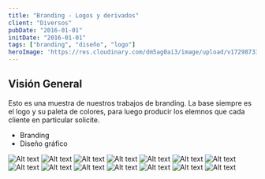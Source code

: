 ```yaml
---
title: "Branding - Logos y derivados"
client: "Diversos"
pubDate: "2016-01-01"
initDate: "2016-01-01"
tags: ["branding", "diseño", "logo"]
heroImage: 'https://res.cloudinary.com/dm5ag0ai3/image/upload/v1729873387/logos_banner_gkghz3.jpg'
---
```

## Visión General
Esto es una muestra de nuestros trabajos de branding. La base siempre es el logo y su paleta de colores, para luego producir los elemnos que cada cliente en particular solicite.

* Branding
* Diseño gráfico

![Alt text](https://res.cloudinary.com/dm5ag0ai3/image/upload/v1729461414/5_x1ptbi.jpg "SPDTSS")
![Alt text](https://res.cloudinary.com/dm5ag0ai3/image/upload/v1729461411/2_tntyz6.jpg "TN")
![Alt text](https://res.cloudinary.com/dm5ag0ai3/image/upload/v1729461411/1_j89p8e.jpg "Osorio")
![Alt text](https://res.cloudinary.com/dm5ag0ai3/image/upload/v1729461413/3_utw8ey.jpg "Hans Gross")
![Alt text](https://res.cloudinary.com/dm5ag0ai3/image/upload/v1729461411/13_jc2m5v.jpg "Laforse")
![Alt text](https://res.cloudinary.com/dm5ag0ai3/image/upload/v1729461411/9_ceodvz.jpg "X Congreso")
![Alt text](https://res.cloudinary.com/dm5ag0ai3/image/upload/v1729461411/10_kxy3r7.jpg "Amaru")
![Alt text](https://res.cloudinary.com/dm5ag0ai3/image/upload/v1729461413/4_pruye5.jpg "Miguel Grau Q.")
![Alt text](https://res.cloudinary.com/dm5ag0ai3/image/upload/v1729461411/14_wenvjf.jpg "Osorio 2")
![Alt text](https://res.cloudinary.com/dm5ag0ai3/image/upload/v1729461414/6_muqogr.jpg "ECB Legal")
![Alt text](https://res.cloudinary.com/dm5ag0ai3/image/upload/v1729461411/11_cvio4g.jpg "Amaru")
![Alt text](https://res.cloudinary.com/dm5ag0ai3/image/upload/v1729461411/8_y0bgwk.jpg "Alonso")
![Alt text](https://res.cloudinary.com/dm5ag0ai3/image/upload/v1729461411/12_bck4to.jpg "Campos")
![Alt text](https://res.cloudinary.com/dm5ag0ai3/image/upload/v1729461415/7_syuzhz.jpg "Atipanakuy")